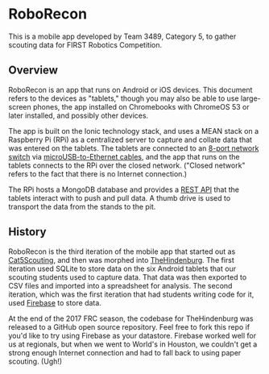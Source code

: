 # RoboRecon

This is a mobile app developed by Team 3489, Category 5, to gather scouting data for FIRST Robotics Competition.

## Overview

RoboRecon is an app that runs on Android or iOS devices. This document refers to the devices as "tablets," though you may also be able to use large-screen phones, the app installed on Chromebooks with ChromeOS 53 or later installed, and possibly other devices. 

The app is built on the Ionic technology stack, and uses a MEAN stack on a Raspberry Pi (RPi) as a centralized server to capture and collate data that was entered on the tablets. The tablets are connected to an [8-port network switch](https://www.amazon.com/BLACK-LBS008A-USB-Powered-8-Port-Switch/dp/B0148J50EY) via [microUSB-to-Ethernet cables](https://www.amazon.com/UGREEN-Ethernet-Network-Nintendo-Micro-USB/dp/B00WM9LUN8/ref=sr_1_16), and the app that runs on the tablets connects to the RPi over the closed network. ("Closed network" refers to the fact that there is no Internet connection.)

The RPi hosts a MongoDB database and provides a [REST API](https://www.youtube.com/watch?v=7YcW25PHnAA) that the tablets interact with to push and pull data. A thumb drive is used to transport the data from the stands to the pit.

## History

RoboRecon is the third iteration of the mobile app that started out as [Cat5Scouting](http://cat5scouting.mobi), and then was morphed into [TheHindenburg](https://github.com/CarolinaKinetic/TheHindenburg). The first iteration used SQLite to store data on the six Android tablets that our scouting students used to capture data. That data was then exported to CSV files and imported into a spreadsheet for analysis. The second iteration, which was the first iteration that had students writing code for it, used [Firebase](https://firebase.google.com) to store data.

At the end of the 2017 FRC season, the codebase for TheHindenburg was released to a GitHub open source repository. Feel free to fork this repo if you'd like to try using Firebase as your datastore. Firebase worked well for us at regionals, but when we went to World's in Houston, we couldn't get a strong enough Internet connection and had to fall back to using paper scouting. (Ugh!)

